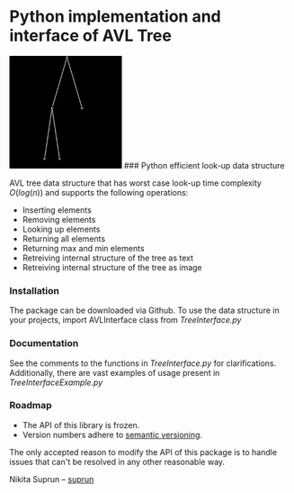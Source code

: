 # Python implementation and interface of AVL Tree
<img src="./tree.png" alt="tree" width="200"/>
### Python efficient look-up data structure

AVL tree data structure that has worst case look-up time complexity $O(log(n))$ and supports the following operations: 
* Inserting elements
* Removing elements
* Looking up elements
* Returning all elements
* Returning max and min elements
* Retreiving internal structure of the tree as text
* Retreiving internal structure of the tree as image

### Installation
The package can be downloaded via Github. To use the data structure in your projects, import AVLInterface class from *TreeInterface.py*

### Documentation
See the comments to the functions in *TreeInterface.py* for clarifications. Additionally, there are vast examples of usage present in *TreeInterfaceExample.py*

### Roadmap

* The API of this library is frozen.
* Version numbers adhere to [semantic versioning][sv].

The only accepted reason to modify the API of this package
is to handle issues that can't be resolved in any other
reasonable way.

Nikita Suprun – [suprun](https://gits-15.sys.kth.se/suprun)

[sv]: http://semver.org/
